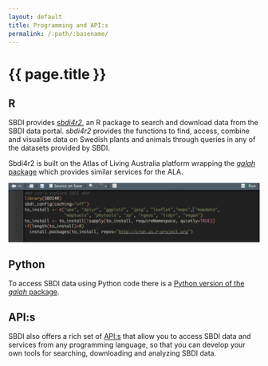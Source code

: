 ```yaml
---
layout: default
title: Programming and API:s
permalink: /:path/:basename/
---
```

# {{ page.title }}

## R
SBDI provides [*sbdi4r2*](https://github.com/biodiversitydata-se/sbdi4r2/), an R package to search and download data from the SBDI data portal. *sbdi4r2* provides the functions to find, access, combine and visualise data on Swedish plants and animals through queries in any of the datasets provided by SBDI.

Sbdi4r2 is built on the Atlas of Living Australia platform wrapping the [*galah* package](https://galah.ala.org.au/R/) which provides similar services for the ALA.

![SBDI4R screenshot](/uploads/SBDI4R.png)

## Python
To access SBDI data using Python code there is a [Python version of the *galah* package](https://galah.ala.org.au/Python/).

## API:s
SBDI also offers a rich set of [API:s](https://api.biodiversitydata.se) that allow you to access SBDI data and services from any programming language, so that you can develop your own tools for searching, downloading and analyzing SBDI data.
